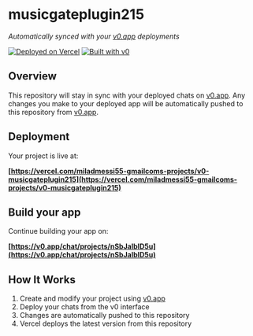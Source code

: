 # musicgateplugin215

*Automatically synced with your [v0.app](https://v0.app) deployments*

[![Deployed on Vercel](https://img.shields.io/badge/Deployed%20on-Vercel-black?style=for-the-badge&logo=vercel)](https://vercel.com/miladmessi55-gmailcoms-projects/v0-musicgateplugin215)
[![Built with v0](https://img.shields.io/badge/Built%20with-v0.app-black?style=for-the-badge)](https://v0.app/chat/projects/nSbJalblD5u)

## Overview

This repository will stay in sync with your deployed chats on [v0.app](https://v0.app).
Any changes you make to your deployed app will be automatically pushed to this repository from [v0.app](https://v0.app).

## Deployment

Your project is live at:

**[https://vercel.com/miladmessi55-gmailcoms-projects/v0-musicgateplugin215](https://vercel.com/miladmessi55-gmailcoms-projects/v0-musicgateplugin215)**

## Build your app

Continue building your app on:

**[https://v0.app/chat/projects/nSbJalblD5u](https://v0.app/chat/projects/nSbJalblD5u)**

## How It Works

1. Create and modify your project using [v0.app](https://v0.app)
2. Deploy your chats from the v0 interface
3. Changes are automatically pushed to this repository
4. Vercel deploys the latest version from this repository